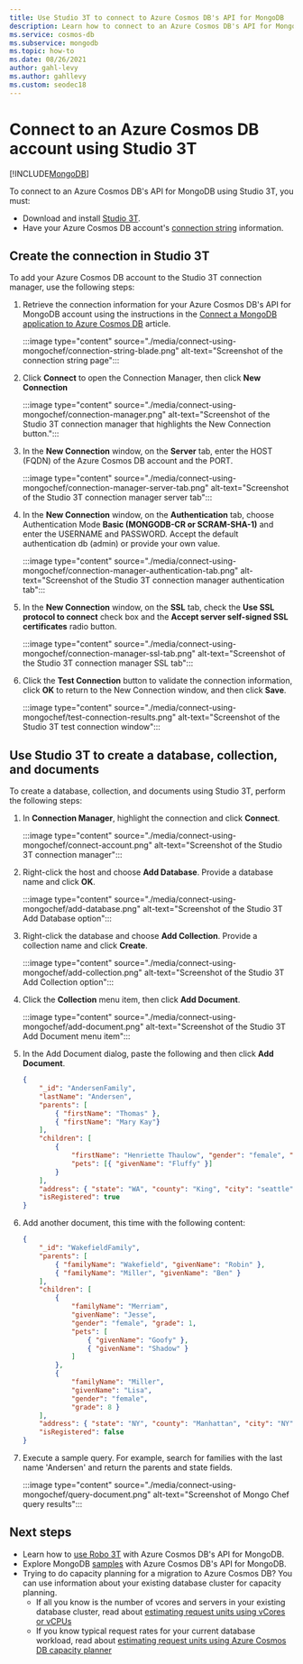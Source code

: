 ```yaml
---
title: Use Studio 3T to connect to Azure Cosmos DB's API for MongoDB
description: Learn how to connect to an Azure Cosmos DB's API for MongoDB using Studio 3T.
ms.service: cosmos-db
ms.subservice: mongodb
ms.topic: how-to
ms.date: 08/26/2021
author: gahl-levy
ms.author: gahllevy
ms.custom: seodec18
---
```

# Connect to an Azure Cosmos DB account using Studio 3T
[!INCLUDE[MongoDB](../includes/appliesto-mongodb.md)]

To connect to an Azure Cosmos DB's API for MongoDB using Studio 3T, you must:

* Download and install [Studio 3T](https://studio3t.com/).
* Have your Azure Cosmos DB account's [connection string](connect-mongodb-account.md) information.

## Create the connection in Studio 3T

To add your Azure Cosmos DB account to the Studio 3T connection manager, use the following steps:

1. Retrieve the connection information for your Azure Cosmos DB's API for MongoDB account using the instructions in the [Connect a MongoDB application to Azure Cosmos DB](connect-mongodb-account.md) article.

    :::image type="content" source="./media/connect-using-mongochef/connection-string-blade.png" alt-text="Screenshot of the connection string page":::

2. Click **Connect** to open the Connection Manager, then click **New Connection**

    :::image type="content" source="./media/connect-using-mongochef/connection-manager.png" alt-text="Screenshot of the Studio 3T connection manager that highlights the New Connection button.":::
3. In the **New Connection** window, on the **Server** tab, enter the HOST (FQDN) of the Azure Cosmos DB account and the PORT.

    :::image type="content" source="./media/connect-using-mongochef/connection-manager-server-tab.png" alt-text="Screenshot of the Studio 3T connection manager server tab":::
4. In the **New Connection** window, on the **Authentication** tab, choose Authentication Mode **Basic (MONGODB-CR or SCRAM-SHA-1)** and enter the USERNAME and PASSWORD.  Accept the default authentication db (admin) or provide your own value.

    :::image type="content" source="./media/connect-using-mongochef/connection-manager-authentication-tab.png" alt-text="Screenshot of the Studio 3T connection manager authentication tab":::
5. In the **New Connection** window, on the **SSL** tab, check the **Use SSL protocol to connect** check box and the **Accept server self-signed SSL certificates** radio button.

    :::image type="content" source="./media/connect-using-mongochef/connection-manager-ssl-tab.png" alt-text="Screenshot of the Studio 3T connection manager SSL tab":::
6. Click the **Test Connection** button to validate the connection information, click **OK** to return to the New Connection window, and then click **Save**.

    :::image type="content" source="./media/connect-using-mongochef/test-connection-results.png" alt-text="Screenshot of the Studio 3T test connection window":::

## Use Studio 3T to create a database, collection, and documents
To create a database, collection, and documents using Studio 3T, perform the following steps:

1. In **Connection Manager**, highlight the connection and click **Connect**.

    :::image type="content" source="./media/connect-using-mongochef/connect-account.png" alt-text="Screenshot of the Studio 3T connection manager":::
2. Right-click the host and choose **Add Database**.  Provide a database name and click **OK**.

    :::image type="content" source="./media/connect-using-mongochef/add-database.png" alt-text="Screenshot of the Studio 3T Add Database option":::
3. Right-click the database and choose **Add Collection**.  Provide a collection name and click **Create**.

    :::image type="content" source="./media/connect-using-mongochef/add-collection.png" alt-text="Screenshot of the Studio 3T Add Collection option":::
4. Click the **Collection** menu item, then click **Add Document**.

    :::image type="content" source="./media/connect-using-mongochef/add-document.png" alt-text="Screenshot of the Studio 3T Add Document menu item":::
5. In the Add Document dialog, paste the following and then click **Add Document**.

    ```json
    {
        "_id": "AndersenFamily",
        "lastName": "Andersen",
        "parents": [
            { "firstName": "Thomas" },
            { "firstName": "Mary Kay"}
        ],
        "children": [
            {
                "firstName": "Henriette Thaulow", "gender": "female", "grade": 5,
                "pets": [{ "givenName": "Fluffy" }]
            }
        ],
        "address": { "state": "WA", "county": "King", "city": "seattle" },
        "isRegistered": true
    }
    ```
    
6. Add another document, this time with the following content:

    ```json
    {
        "_id": "WakefieldFamily",
        "parents": [
            { "familyName": "Wakefield", "givenName": "Robin" },
            { "familyName": "Miller", "givenName": "Ben" }
        ],
        "children": [
            {
                "familyName": "Merriam",
                "givenName": "Jesse",
                "gender": "female", "grade": 1,
                "pets": [
                    { "givenName": "Goofy" },
                    { "givenName": "Shadow" }
                ]
            },
            {
                "familyName": "Miller",
                "givenName": "Lisa",
                "gender": "female",
                "grade": 8 }
        ],
        "address": { "state": "NY", "county": "Manhattan", "city": "NY" },
        "isRegistered": false
    }
    ```

7. Execute a sample query. For example, search for families with the last name 'Andersen' and return the parents and state fields.

    :::image type="content" source="./media/connect-using-mongochef/query-document.png" alt-text="Screenshot of Mongo Chef query results":::

## Next steps

- Learn how to [use Robo 3T](connect-using-robomongo.md) with Azure Cosmos DB's API for MongoDB.
- Explore MongoDB [samples](nodejs-console-app.md) with Azure Cosmos DB's API for MongoDB.
- Trying to do capacity planning for a migration to Azure Cosmos DB? You can use information about your existing database cluster for capacity planning.
    - If all you know is the number of vcores and servers in your existing database cluster, read about [estimating request units using vCores or vCPUs](../convert-vcore-to-request-unit.md) 
    - If you know typical request rates for your current database workload, read about [estimating request units using Azure Cosmos DB capacity planner](estimate-ru-capacity-planner.md)